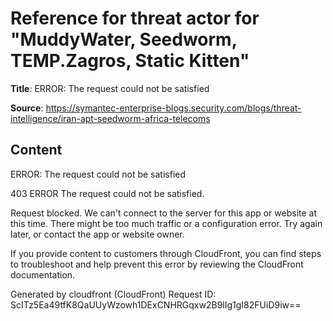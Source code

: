 # Reference for threat actor for "MuddyWater, Seedworm, TEMP.Zagros, Static Kitten"

**Title**: ERROR: The request could not be satisfied

**Source**: https://symantec-enterprise-blogs.security.com/blogs/threat-intelligence/iran-apt-seedworm-africa-telecoms

## Content


ERROR: The request could not be satisfied

403 ERROR
The request could not be satisfied.

Request blocked.
We can't connect to the server for this app or website at this time. There might be too much traffic or a configuration error. Try again later, or contact the app or website owner.

If you provide content to customers through CloudFront, you can find steps to troubleshoot and help prevent this error by reviewing the CloudFront documentation.



Generated by cloudfront (CloudFront)
Request ID: ScITz5Ea49tfK8QaUUyWzowh1DExCNHRGqxw2B9lIg1gI82FUiD9iw==




